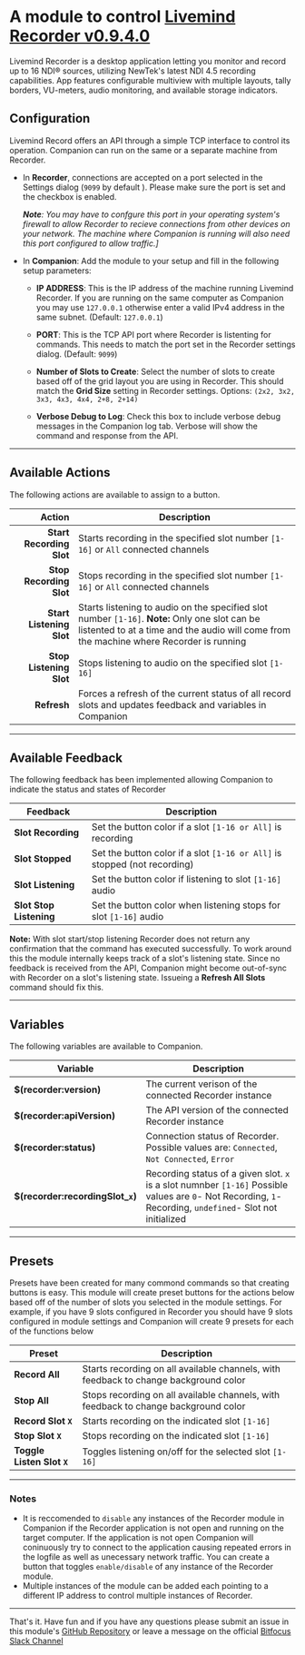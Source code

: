 # A module to control [Livemind Recorder v0.9.4.0](https://livemind.tv/recorder)

Livemind Recorder is a desktop application letting you monitor and record up to 16 NDI® sources, utilizing NewTek's latest NDI 4.5 recording capabilities. App features configurable multiview with multiple layouts, tally borders, VU-meters, audio monitoring, and available storage indicators.

## Configuration

Livemind Record offers an API through a simple TCP interface to control its operation. Companion can run on the same or a separate machine from Recorder.

- In **Recorder**, connections are accepted on a port selected in the Settings dialog (`9099` by default ). Please make sure the port is set and the checkbox is enabled. 
  
  _**Note**: You may have to confgure this port in your operating system's firewall to allow Recorder to recieve connections from other devices on your network. The machine where Companion is running will also need this port configured to allow traffic.]_
- In **Companion**: Add the module to your setup and fill in the following setup parameters:

  - **IP ADDRESS**: This is the IP address of the machine running Livemind Recorder. If you are running on the same computer as Companion you may use `127.0.0.1` otherwise enter a valid IPv4 address in the same subnet. (Default: `127.0.0.1`)

  - **PORT**: This is the TCP API port where Recorder is listenting for commands. This needs to match the port set in the Recorder settings dialog. (Default: `9099`)

  - **Number of Slots to Create**: Select the number of slots to create based off of the grid layout you are using in Recorder. This should match the **Grid Size** setting in Recorder settings. Options: `(2x2, 3x2, 3x3, 4x3, 4x4, 2+8, 2+14)`

  - **Verbose Debug to Log**: Check this box to include verbose debug messages in the Companion log tab. Verbose will show the command and response from the API.
  
---
## Available Actions

The following actions are available to assign to a button.

Action                   | Description                  
-----------------------: | ---------------------------- 
**Start Recording Slot** | Starts recording in the specified slot number `[1-16]` or `All` connected channels
**Stop Recording Slot**  | Stops recording in the specified slot number `[1-16]` or `All` connected channels
**Start Listening Slot** | Starts listening to audio on the specified slot number `[1-16]`.   **Note:** Only one slot can be listented to at a time and the audio will come from the machine where Recorder is running
**Stop Listening Slot**  | Stops listening to audio on the specified slot `[1-16]` 
**Refresh**              | Forces a refresh of the current status of all record slots and updates feedback and variables in Companion 

---
## Available Feedback

The following feedback has been implemented allowing Companion to indicate the status and states of Recorder

Feedback          | Description                        
----------------- | ---------------------------------- 
 **Slot Recording**| Set the button color if a slot `[1-16 or All]` is recording
 **Slot Stopped**  | Set the button color if a slot `[1-16 or All]` is stopped (not recording) 
 **Slot Listening**| Set the button color if listening to slot `[1-16]` audio
 **Slot Stop Listening**| Set the button color when listening stops for slot `[1-16]` audio

**Note:** With slot start/stop listening Recorder does not return any confirmation that the command has executed successfully. To work around this the module internally keeps track of a slot's listening state. Since no feedback is received from the API, Companion might become out-of-sync with Recorder on a slot's listening state. Issueing a **Refresh All Slots** command should fix this. 

---
## Variables

The following variables are available to Companion.

Variable                | Description 
----------------------- | ----------------------------------- 
**$(recorder:version)** | The current verison of the connected Recorder instance
**$(recorder:apiVersion)** | The API version of the connected Recorder instance
**$(recorder:status)**  | Connection status of Recorder. Possible values are: `Connected`, `Not Connected`, `Error`    
**$(recorder:recordingSlot_`x`)** | Recording status of a given slot. `x` is a slot numnber `[1-16]` Possible values are `0`- Not Recording, `1`- Recording, `undefined`- Slot not initialized

---
## Presets

Presets have been created for many commond commands so that creating buttons is easy. This module will create preset buttons for the actions below based off of the number of slots you selected in the module settings. For example, if you have 9 slots configured in Recorder you should have 9 slots configured in module settings and Companion will create 9 presets for each of the functions below

Preset          | Description                                
--------------- | -------------------------------------------
**Record All**  | Starts recording on all available channels, with feedback to change background color
**Stop All**    | Stops recording on all available channels, with feedback to change background color 
**Record Slot `X`** | Starts recording on the indicated slot `[1-16]`
**Stop Slot `X`**   | Stops recording on the indicated slot `[1-16]`
**Toggle Listen Slot `X`** | Toggles listening on/off for the selected slot `[1-16]`

---
### Notes
- It is reccomended to `disable` any instances of the Recorder module in Companion if the Recorder application is not open and running on the target computer. If the application is not open Companion will coninuously try to connect to the application causing repeated errors in the logfile as well as unecessary network traffic. You can create a button that toggles `enable/disable` of any instance of the Recorder module. 
- Multiple instances of the module can be added each pointing to a different IP address to control multiple instances of Recorder. 

---

That's it. Have fun and if you have any questions please submit an issue in this module's [GitHub Repository](https://github.com/bitfocus/companion-module-livemind-recorder) or leave a message on the official [Bitfocus Slack Channel](https://bitfocusio.slack.com/archives/CFG7HAN5N)

